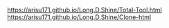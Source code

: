 https://arisu171.github.io/Long.D.Shine/Total-Tool.html
https://arisu171.github.io/Long.D.Shine/Clone-html


